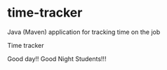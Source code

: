 # time-tracker
Java (Maven) application for tracking time on the job

Time tracker


Good day!!
Good Night Students!!!
